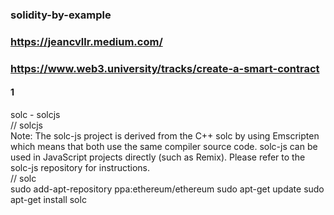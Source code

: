 ### solidity-by-example

### https://jeancvllr.medium.com/

### https://www.web3.university/tracks/create-a-smart-contract



#### 1
solc - solcjs
<br />
// solcjs
<br />
Note: The solc-js project is derived from the C++ solc by using Emscripten which means that both use the same compiler source code. solc-js can be used in JavaScript projects directly (such as Remix). Please refer to the solc-js repository for instructions.
<br />
// solc
<br />
sudo add-apt-repository ppa:ethereum/ethereum
sudo apt-get update
sudo apt-get install solc
